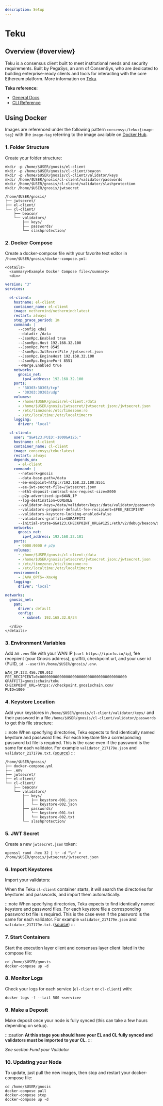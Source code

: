 ```yaml
---
description: Setup
---
```


# Teku


## Overview {#overview}

Teku is a consensus client built to meet institutional needs and security requirements. Built by PegaSys, an arm of ConsenSys, who are dedicated to building enterprise-ready clients and tools for interacting with the core Ethereum platform. More information on [Teku](https://consensys.net/knowledge-base/ethereum-2/teku/).


**Teku reference:**

- [General Docs](https://docs.teku.consensys.net/en/latest/)
- [CLI Reference](https://docs.teku.consensys.net/en/latest/Reference/CLI/CLI-Syntax/)


## Using Docker


Images are referenced under the following pattern `consensys/teku:{image-tag}` with the `image-tag` referring to the image available on [Docker Hub](https://hub.docker.com/r/consensys/teku/tags).

### 1. Folder Structure

Create your folder structure:

```
mkdir -p /home/$USER/gnosis/el-client
mkdir -p /home/$USER/gnosis/cl-client/beacon
mkdir -p /home/$USER/gnosis/cl-client/validator/keys
mkdir /home/$USER/gnosis/cl-client/validator/passwords
mkdir /home/$USER/gnosis/cl-client/validator/slashprotection
mkdir /home/$USER/gnosis/jwtsecret
```

```
/home/$USER/gnosis/
├── jwtsecret/
├── el-client/
└── cl-client/
    ├── beacon/
    └── validators/
        ├── keys/
        ├── passwords/
        └── slashprotection/
```


### 2. Docker Compose

Create a docker-compose file with your favorite text editor in `/home/$USER/gnosis/docker-compose.yml`:

```mdx-code-block
<details>
  <summary>Example Docker Compose file</summary>
  <div>
```

```yaml
version: "3"
services:

  el-client:
    hostname: el-client
    container_name: el-client
    image: nethermind/nethermind:latest
    restart: always
    stop_grace_period: 1m
    command: |
      --config xdai
      --datadir /data
      --JsonRpc.Enabled true
      --JsonRpc.Host 192.168.32.100
      --JsonRpc.Port 8545
      --JsonRpc.JwtSecretFile /jwtsecret.json
      --JsonRpc.EngineHost 192.168.32.100
      --JsonRpc.EnginePort 8551
      --Merge.Enabled true
    networks:
      gnosis_net:
        ipv4_address: 192.168.32.100
    ports:
      - "30303:30303/tcp"
      - "30303:30303/udp"
    volumes:
      - /home/$USER/gnosis/el-client:/data
      - /home/$USER/gnosis/jwtsecret/jwtsecret.json:/jwtsecret.json
      - /etc/timezone:/etc/timezone:ro
      - /etc/localtime:/etc/localtime:ro
    logging:
      driver: "local"

  cl-client:
    user: "$&#123;PUID:-1000&#125;"
    hostname: cl-client
    container_name: cl-client
    image: consensys/teku:latest
    restart: always
    depends_on:
      - el-client
    command: |
      --network=gnosis
      --data-base-path=/data
      --ee-endpoint=http://192.168.32.100:8551
      --ee-jwt-secret-file=/jwtsecret.json
      --eth1-deposit-contract-max-request-size=8000
      --p2p-advertised-ip=$WAN_IP
      --log-destination=CONSOLE
      --validator-keys=/data/validator/keys:/data/validator/passwords
      --validators-proposer-default-fee-recipient=$FEE_RECIPIENT
      --validators-keystore-locking-enabled=false
      --validators-graffiti=$GRAFFITI
      --initial-state=$&#123;CHECKPOINT_URL&#125;/eth/v2/debug/beacon/states/finalized
    networks:
      gnosis_net:
        ipv4_address: 192.168.32.101
    ports:
      - 9000:9000 # p2p
    volumes:
      - /home/$USER/gnosis/cl-client:/data
      - /home/$USER/gnosis/jwtsecret/jwtsecret.json:/jwtsecret.json
      - /etc/timezone:/etc/timezone:ro
      - /etc/localtime:/etc/localtime:ro
    environment:
      - JAVA_OPTS=-Xmx4g
    logging:
      driver: "local"

networks:
  gnosis_net:
    pam:
      driver: default
      config:
        - subnet: 192.168.32.0/24
```

```mdx-code-block
  </div>
</details>
```


### 3. Environment Variables

Add an `.env` file with your WAN IP (`curl https://ipinfo.io/ip`), fee recepient (your Gnosis address), graffiti, checkpoint url, and your user id (PUID, `id --user`) in `/home/$USER/gnosis/.env`.

```
WAN_IP:123.456.789.012
FEE_RECIPIENT=0x0000000000000000000000000000000000000000
GRAFFITI=gnosischain/teku
CHECKPOINT_URL=https://checkpoint.gnosischain.com/
PUID=1000
```


### 4. Keystore Location

Add your keystores in `/home/$USER/gnosis/cl-client/validator/keys/` and their password in a file `/home/$USER/gnosis/cl-client/validator/passwords` to get this file structure:

:::note
When specifying directories, Teku expects to find identically named keystore and password files. For each keystore file a corresponding password txt file is required. This is the case even if the password is the same for each validator. For example `validator_217179e.json` and `validator_217179e.txt`. ([source](https://docs.teku.consensys.net/en/latest/Reference/CLI/CLI-Syntax/#validator-keys))
:::

```
/home/$USER/gnosis/
├── docker-compose.yml
├── .env
├── jwtsecret/
├── el-client/
└── cl-client/
    ├── beacon/
    └── validators/
        ├── keys/
        │   ├── keystore-001.json
        │   └── keystore-002.json
        ├── passwords/
        │   └── keystore-001.txt
        │   └── keystore-002.txt
        └── slashprotection/
```


### 5. JWT Secret

Create a new `jwtsecret.json` token:

```
openssl rand -hex 32 | tr -d "\n" > /home/$USER/gnosis/jwtsecret/jwtsecret.json
```


### 6. Import Keystores

Import your validators:

When the Teku `cl-client` container starts, it will search the directories for keystores and passwords, and import them automatically.

:::note
When specifying directories, Teku expects to find identically named keystore and password files. For each keystore file a corresponding password txt file is required. This is the case even if the password is the same for each validator. For example `validator_217179e.json` and `validator_217179e.txt`. ([source](https://docs.teku.consensys.net/en/latest/Reference/CLI/CLI-Syntax/#validator-keys))
:::


### 7. Start Containers

Start the execution layer client and consensus layer client listed in the compose file:

```
cd /home/$USER/gnosis
docker-compose up -d
```


### 8. Monitor Logs

Check your logs for each service (`el-client` or `cl-client`) with:

```
docker logs -f --tail 500 <service>
```


### 9. Make a Deposit

Make deposit once your node is fully synced (this can take a few hours depending on setup).

:::caution
**At this stage you should have your EL and CL fully synced and validators must be imported to your CL.**
:::

_See section Fund your Validator_ 


### 10. Updating your Node

To update, just pull the new images, then stop and restart your docker-compose file:

```
cd /home/$USER/gnosis
docker-compose pull
docker-compose stop
docker-compose up -d
```
